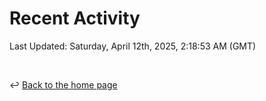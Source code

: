 # Recent Activity

<!--RECENT_ACTIVITY:start-->
<!--RECENT_ACTIVITY:end-->

<!--RECENT_ACTIVITY:last_update-->
Last Updated: Saturday, April 12th, 2025, 2:18:53 AM (GMT)
<!--RECENT_ACTIVITY:last_update_end-->

<br>

↩️ [Back to the home page](/README.md)
